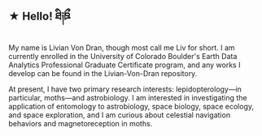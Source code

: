 ## ★ Hello! ཐི༏ཋྀ󠀮

My name is Livian Von Dran, though most call me Liv for short. I am currently enrolled in the University of Colorado Boulder's Earth Data Analytics Professional Graduate Certificate program, and any works I develop can be found in the Livian-Von-Dran repository.
 
At present, I have two primary research interests: lepidopterology—in particular, moths—and astrobiology. I am interested in investigating the application of entomology to astrobiology, space biology, space ecology, and space exploration, and I am curious about celestial navigation behaviors and magnetoreception in moths. 
